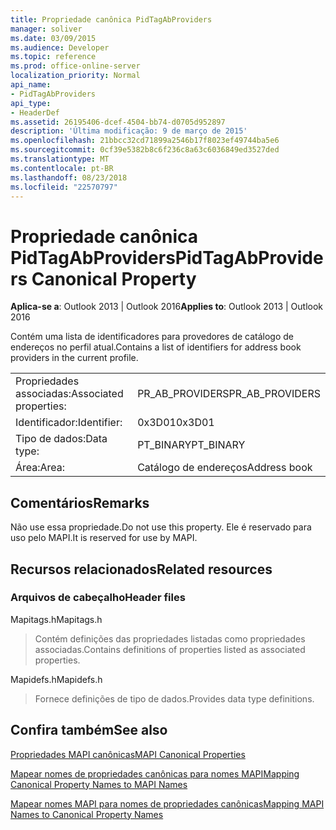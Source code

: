 ```yaml
---
title: Propriedade canônica PidTagAbProviders
manager: soliver
ms.date: 03/09/2015
ms.audience: Developer
ms.topic: reference
ms.prod: office-online-server
localization_priority: Normal
api_name:
- PidTagAbProviders
api_type:
- HeaderDef
ms.assetid: 26195406-dcef-4504-bb74-d0705d952897
description: 'Última modificação: 9 de março de 2015'
ms.openlocfilehash: 21bbcc32cd71899a2546b17f8023ef49744ba5e6
ms.sourcegitcommit: 0cf39e5382b8c6f236c8a63c6036849ed3527ded
ms.translationtype: MT
ms.contentlocale: pt-BR
ms.lasthandoff: 08/23/2018
ms.locfileid: "22570797"
---
```

# <a name="pidtagabproviders-canonical-property"></a><span data-ttu-id="4116d-103">Propriedade canônica PidTagAbProviders</span><span class="sxs-lookup"><span data-stu-id="4116d-103">PidTagAbProviders Canonical Property</span></span>

  
  
<span data-ttu-id="4116d-104">**Aplica-se a**: Outlook 2013 | Outlook 2016</span><span class="sxs-lookup"><span data-stu-id="4116d-104">**Applies to**: Outlook 2013 | Outlook 2016</span></span> 
  
<span data-ttu-id="4116d-105">Contém uma lista de identificadores para provedores de catálogo de endereços no perfil atual.</span><span class="sxs-lookup"><span data-stu-id="4116d-105">Contains a list of identifiers for address book providers in the current profile.</span></span> 
  
|||
|:-----|:-----|
|<span data-ttu-id="4116d-106">Propriedades associadas:</span><span class="sxs-lookup"><span data-stu-id="4116d-106">Associated properties:</span></span>  <br/> |<span data-ttu-id="4116d-107">PR_AB_PROVIDERS</span><span class="sxs-lookup"><span data-stu-id="4116d-107">PR_AB_PROVIDERS</span></span>  <br/> |
|<span data-ttu-id="4116d-108">Identificador:</span><span class="sxs-lookup"><span data-stu-id="4116d-108">Identifier:</span></span>  <br/> |<span data-ttu-id="4116d-109">0x3D01</span><span class="sxs-lookup"><span data-stu-id="4116d-109">0x3D01</span></span>  <br/> |
|<span data-ttu-id="4116d-110">Tipo de dados:</span><span class="sxs-lookup"><span data-stu-id="4116d-110">Data type:</span></span>  <br/> |<span data-ttu-id="4116d-111">PT_BINARY</span><span class="sxs-lookup"><span data-stu-id="4116d-111">PT_BINARY</span></span>  <br/> |
|<span data-ttu-id="4116d-112">Área:</span><span class="sxs-lookup"><span data-stu-id="4116d-112">Area:</span></span>  <br/> |<span data-ttu-id="4116d-113">Catálogo de endereços</span><span class="sxs-lookup"><span data-stu-id="4116d-113">Address book</span></span>  <br/> |
   
## <a name="remarks"></a><span data-ttu-id="4116d-114">Comentários</span><span class="sxs-lookup"><span data-stu-id="4116d-114">Remarks</span></span>

<span data-ttu-id="4116d-115">Não use essa propriedade.</span><span class="sxs-lookup"><span data-stu-id="4116d-115">Do not use this property.</span></span> <span data-ttu-id="4116d-116">Ele é reservado para uso pelo MAPI.</span><span class="sxs-lookup"><span data-stu-id="4116d-116">It is reserved for use by MAPI.</span></span>
  
## <a name="related-resources"></a><span data-ttu-id="4116d-117">Recursos relacionados</span><span class="sxs-lookup"><span data-stu-id="4116d-117">Related resources</span></span>

### <a name="header-files"></a><span data-ttu-id="4116d-118">Arquivos de cabeçalho</span><span class="sxs-lookup"><span data-stu-id="4116d-118">Header files</span></span>

<span data-ttu-id="4116d-119">Mapitags.h</span><span class="sxs-lookup"><span data-stu-id="4116d-119">Mapitags.h</span></span>
  
> <span data-ttu-id="4116d-120">Contém definições das propriedades listadas como propriedades associadas.</span><span class="sxs-lookup"><span data-stu-id="4116d-120">Contains definitions of properties listed as associated properties.</span></span>
    
<span data-ttu-id="4116d-121">Mapidefs.h</span><span class="sxs-lookup"><span data-stu-id="4116d-121">Mapidefs.h</span></span>
  
> <span data-ttu-id="4116d-122">Fornece definições de tipo de dados.</span><span class="sxs-lookup"><span data-stu-id="4116d-122">Provides data type definitions.</span></span>
    
## <a name="see-also"></a><span data-ttu-id="4116d-123">Confira também</span><span class="sxs-lookup"><span data-stu-id="4116d-123">See also</span></span>



[<span data-ttu-id="4116d-124">Propriedades MAPI canônicas</span><span class="sxs-lookup"><span data-stu-id="4116d-124">MAPI Canonical Properties</span></span>](mapi-canonical-properties.md)
  
[<span data-ttu-id="4116d-125">Mapear nomes de propriedades canônicas para nomes MAPI</span><span class="sxs-lookup"><span data-stu-id="4116d-125">Mapping Canonical Property Names to MAPI Names</span></span>](mapping-canonical-property-names-to-mapi-names.md)
  
[<span data-ttu-id="4116d-126">Mapear nomes MAPI para nomes de propriedades canônicas</span><span class="sxs-lookup"><span data-stu-id="4116d-126">Mapping MAPI Names to Canonical Property Names</span></span>](mapping-mapi-names-to-canonical-property-names.md)

